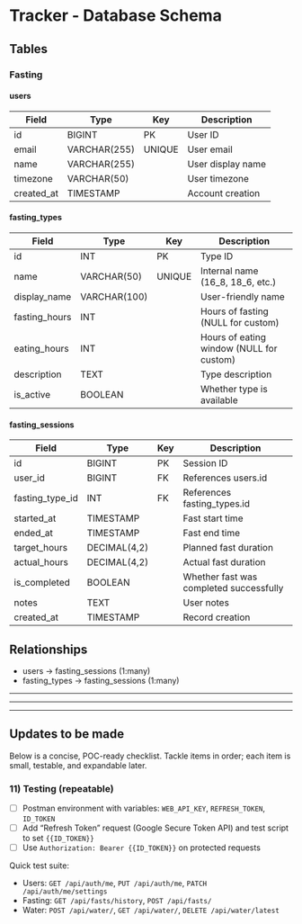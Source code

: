 # Tracker - Database Schema

## Tables

### Fasting

#### users
| Field | Type | Key | Description |
|-------|------|-----|-------------|
| id | BIGINT | PK | User ID |
| email | VARCHAR(255) | UNIQUE | User email |
| name | VARCHAR(255) | | User display name |
| timezone | VARCHAR(50) | | User timezone |
| created_at | TIMESTAMP | | Account creation |

#### fasting_types
| Field | Type | Key | Description |
|-------|------|-----|-------------|
| id | INT | PK | Type ID |
| name | VARCHAR(50) | UNIQUE | Internal name (16_8, 18_6, etc.) |
| display_name | VARCHAR(100) | | User-friendly name |
| fasting_hours | INT | | Hours of fasting (NULL for custom) |
| eating_hours | INT | | Hours of eating window (NULL for custom) |
| description | TEXT | | Type description |
| is_active | BOOLEAN | | Whether type is available |

#### fasting_sessions
| Field | Type | Key | Description |
|-------|------|-----|-------------|
| id | BIGINT | PK | Session ID |
| user_id | BIGINT | FK | References users.id |
| fasting_type_id | INT | FK | References fasting_types.id |
| started_at | TIMESTAMP | | Fast start time |
| ended_at | TIMESTAMP | | Fast end time |
| target_hours | DECIMAL(4,2) | | Planned fast duration |
| actual_hours | DECIMAL(4,2) | | Actual fast duration |
| is_completed | BOOLEAN | | Whether fast was completed successfully |
| notes | TEXT | | User notes |
| created_at | TIMESTAMP | | Record creation |

## Relationships
- users → fasting_sessions (1:many)
- fasting_types → fasting_sessions (1:many)

---
---
---

## Updates to be made

Below is a concise, POC-ready checklist. Tackle items in order; each item is small, testable, and expandable later.


### 11) Testing (repeatable)
- [ ] Postman environment with variables: `WEB_API_KEY`, `REFRESH_TOKEN`, `ID_TOKEN`
- [ ] Add “Refresh Token” request (Google Secure Token API) and test script to set `{{ID_TOKEN}}`
- [ ] Use `Authorization: Bearer {{ID_TOKEN}}` on protected requests

Quick test suite:
- Users: `GET /api/auth/me`, `PUT /api/auth/me`, `PATCH /api/auth/me/settings`
- Fasting: `GET /api/fasts/history`, `POST /api/fasts/`
- Water: `POST /api/water/`, `GET /api/water/`, `DELETE /api/water/latest`